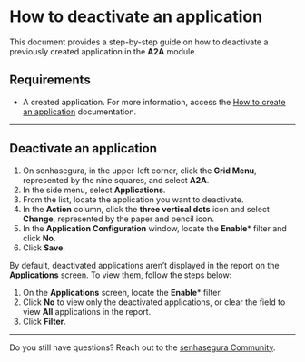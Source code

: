 # How to deactivate an application

This document provides a step-by-step guide on how to deactivate a previously created application in the **A2A** module.

## Requirements

* A created application. For more information, access the [How to create an application](/v3-33/docs/a2a-how-to-create-an-application) documentation.

***

## Deactivate an application

1. On senhasegura, in the upper-left corner, click the **Grid Menu**, represented by the nine squares, and select **A2A**.
2. In the side menu, select **Applications**.
3. From the list, locate the application you want to deactivate.
4. In the **Action** column, click the **three vertical dots** icon and select **Change**, represented by the paper and pencil icon.
6. In the **Application Configuration** window, locate the **Enable*** filter and click **No**.
7. Click **Save**.

By default, deactivated applications aren’t displayed in the report on the **Applications** screen. To view them, follow the steps below:
1. On the **Applications** screen, locate the **Enable*** filter. 
2. Click **No** to view only the deactivated applications, or clear the field to view **All** applications in the report. 
3. Click **Filter**.

***

Do you still have questions? Reach out to the [senhasegura Community](https://community.senhasegura.io/).






